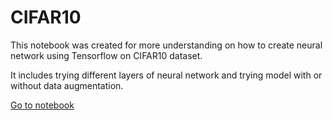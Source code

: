 # CIFAR10 

This notebook was created for more understanding on how to create neural network using Tensorflow on CIFAR10 dataset.

It includes trying different layers of neural network and trying model with or without data augmentation.

[Go to notebook](CIFAR10.ipnyb)
